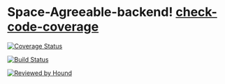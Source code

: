 # Space-Agreeable-backend! [check-code-coverage](https://img.shields.io/badge/space--bn-backend-yellowgreen)

[![Coverage Status](https://coveralls.io/repos/github/atlp-rwanda/space-bn-backend/badge.svg?branch=develop)](https://coveralls.io/github/atlp-rwanda/space-bn-backend?branch=develop)

[![Build Status](https://travis-ci.org/atlp-rwanda/space-bn-backend.svg?branch=develop)](https://travis-ci.org/atlp-rwanda/space-bn-backend)

[![Reviewed by Hound](https://img.shields.io/badge/Reviewed_by-Hound-8E64B0.svg)](https://houndci.com)
